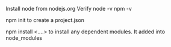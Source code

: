 Install node from nodejs.org
Verify node -v npm -v

npm init to create a project.json 

npm install <....> to install any dependent modules. It added into node_modules



